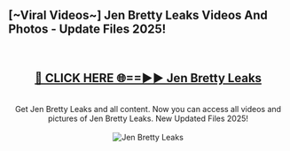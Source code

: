 <h2>[~Viral Videos~] Jen Bretty Leaks Videos And Photos - Update Files 2025!</h2>
<br>
<div align="center">
<h2><a href="https://top-ai-tools.click/QrbHav" rel="nofollow">🔴 CLICK HERE 🌐==►► Jen Bretty Leaks</a></h2>
<br>
Get Jen Bretty Leaks and all content. Now you can access all videos and pictures of Jen Bretty Leaks. New Updated Files 2025!
<br>
<br>
<a href="https://top-ai-tools.click/QrbHav" rel="nofollow" data-target="animated-image.originalLink"><img src="https://i.ibb.co.com/WyWwxjT/player-gif2.gif" alt="Jen Bretty Leaks" style="max-width: 100%; display: inline-block;" data-target="animated-image.originalImage"></a>
</div>
<br>